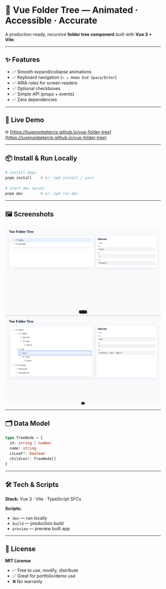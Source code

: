 # 📂 Vue Folder Tree — Animated · Accessible · Accurate

A production-ready, recursive **folder tree component** built with **Vue 3 + Vite**.

---

## ✨ Features

* ✅ Smooth expand/collapse animations
* ✅ Keyboard navigation (`↑ ↓ Home End Space/Enter`)
* ✅ ARIA roles for screen readers
* ✅ Optional checkboxes
* ✅ Simple API (props + events)
* ✅ Zero dependencies

---

## 🔗 Live Demo

🌐 [https://luxenonbeterris.github.io/vue-folder-tree](https://luxenonbeterris.github.io/vue-folder-tree)

---

## 📦 Install & Run Locally

```bash
# install deps
pnpm install    # or: npm install / yarn

# start dev server
pnpm dev        # or: npm run dev
```

---

## 🖼 Screenshots

<p align="center">
  <img src="docs/screenshots/home.png" alt="Home Screenshot" width="600" />
  <br />
  <img src="docs/screenshots/tree.png" alt="Tree Screenshot" width="600" />
</p>

---

## 🗂 Data Model

```ts
type TreeNode = {
  id: string | number
  name: string
  isLeaf?: boolean
  children?: TreeNode[]
}
```

---

## 🛠 Tech & Scripts

**Stack:** Vue 3 · Vite · TypeScript SFCs

**Scripts:**

* `dev` — run locally
* `build` — production build
* `preview` — preview built app

---

## 📜 License

**MIT License**

* ✅ Free to use, modify, distribute
* ✅ Great for portfolio/demo use
* ❌ No warranty
